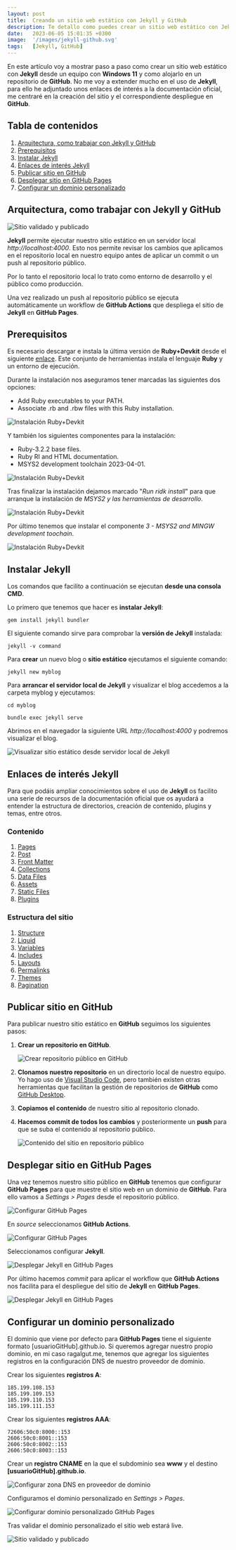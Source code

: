 ```yaml
---
layout: post
title:  Creando un sitio web estático con Jekyll y GitHub
description: Te detallo como puedes crear un sitio web estático con Jekyll y alojarlo de forma gratuita en GitHub.
date:   2023-06-05 15:01:35 +0300
image:  '/images/jekyll-github.svg'
tags:   [Jekyll, GitHub]
---
```


En este artículo voy a mostrar paso a paso como crear un sitio web estático con **Jekyll** desde un equipo con **Windows 11** y como alojarlo en un repositorio de **GitHub**. No me voy a extender mucho en el uso de **Jekyll**, para ello he adjuntado unos enlaces de interés a la documentación oficial, me centraré en la creación del sitio y el correspondiente despliegue en **GitHub**.

## Tabla de contenidos
1. [Arquitectura, como trabajar con Jekyll y GitHub](#arquitectura-como-trabajar-con-jekyll-y-github)
2. [Prerequisitos](#prerequisitos)
3. [Instalar Jekyll](#instalar-jekyll)
4. [Enlaces de interés Jekyll](#enlaces-de-interés-jekyll)
5. [Publicar sitio en GitHub](#publicar-sitio-en-github)
6. [Desplegar sitio en GitHub Pages](#desplegar-sitio-en-github-pages)
7. [Configurar un dominio personalizado](#configurar-un-dominio-personalizado)

## Arquitectura, como trabajar con Jekyll y GitHub

   ![Sitio validado y publicado](/images/arquitectura-jekyll-github-pages.svg)

   **Jekyll** permite ejecutar nuestro sitio estático en un servidor local *http://localhost:4000*. Esto nos permite revisar los cambios que aplicamos en el repositorio local en nuestro equipo antes de aplicar un commit o un push al repositorio público.

   Por lo tanto el repositorio local lo trato como entorno de desarrollo y el público como producción.

   Una vez realizado un push al repositorio público se ejecuta automáticamente un workflow de **GitHub Actions** que despliega el sitio de **Jekyll** en **GitHub Pages**.

## Prerequisitos

Es necesario descargar e instala la última versión de **Ruby+Devkit** desde el siguiente [enlace](https://rubyinstaller.org/downloads/). Este conjunto de herramientas instala el lenguaje **Ruby** y un entorno de ejecución.

Durante la instalación nos aseguramos tener marcadas las siguientes dos opciones:

- Add Ruby executables to your PATH.
- Associate .rb and .rbw files with this Ruby installation.

![Instalación Ruby+Devkit](/images/install-ruby-devkit1.webp)

Y también los siguientes componentes para la instalación:

- Ruby-3.2.2 base files.
- Ruby RI and HTML documentation.
- MSYS2 development toolchain 2023-04-01.

![Instalación Ruby+Devkit](/images/install-ruby-devkit2.webp)

Tras finalizar la instalación dejamos marcado "*Run ridk install*" para que arranque la instalación de *MSYS2 y las herramientas de desarrollo*.

![Instalación Ruby+Devkit](/images/install-ruby-devkit3.webp)

Por último tenemos que instalar el componente *3 - MSYS2 and MINGW development toochain*.

![Instalación Ruby+Devkit](/images/install-ruby-devkit4.webp)


## Instalar Jekyll

Los comandos que facilito a continuación se ejecutan **desde una consola CMD**.

Lo primero que tenemos que hacer es **instalar Jekyll**:

```
gem install jekyll bundler
```
El siguiente comando sirve para comprobar la **versión de Jekyll** instalada:

```
jekyll -v command
```
Para **crear** un nuevo blog o **sitio estático** ejecutamos el siguiente comando:

```
jekyll new myblog
```
Para **arrancar el servidor local de Jekyll** y visualizar el blog accedemos a la carpeta myblog y ejecutamos:

```
cd myblog
```
```
bundle exec jekyll serve
```

Abrimos en el navegador la siguiente URL *http://localhost:4000* y podremos visualizar el blog.

![Visualizar sitio estático desde servidor local de Jekyll](/images/myblog.webp)

## Enlaces de interés Jekyll

Para que podáis ampliar conocimientos sobre el uso de **Jekyll** os facilito una serie de recursos de la documentación oficial que os ayudará a entender la estructura de directorios, creación de contenido, plugins y temas, entre otros.

### Contenido

1. [Pages](https://jekyllrb.com/docs/pages/)
2. [Post](https://jekyllrb.com/docs/posts/)
3. [Front Matter](https://jekyllrb.com/docs/front-matter/)
4. [Collections](https://jekyllrb.com/docs/collections/)
5. [Data Files](https://jekyllrb.com/docs/datafiles/)
6. [Assets](https://jekyllrb.com/docs/assets/)
7. [Static Files](https://jekyllrb.com/docs/static-files/)
8. [Plugins](https://jekyllrb.com/docs/plugins/)

### Estructura del sitio

1. [Structure](https://jekyllrb.com/docs/structure/)
2. [Liquid](https://jekyllrb.com/docs/liquid/)
3. [Variables](https://jekyllrb.com/docs/variables/)
4. [Includes](https://jekyllrb.com/docs/includes/)
5. [Layouts](https://jekyllrb.com/docs/layouts/)
6. [Permalinks](https://jekyllrb.com/docs/permalinks/)
7. [Themes](https://jekyllrb.com/docs/themes/)
8. [Pagination](https://jekyllrb.com/docs/pagination/)

## Publicar sitio en GitHub

Para publicar nuestro sitio estático en **GitHub** seguimos los siguientes pasos:

1. **Crear un repositorio en GitHub**.

   ![Crear repositorio público en GitHub](/images/create-new-public-repository-github.webp)

2. **Clonamos nuestro repositorio** en un directorio local de nuestro equipo. Yo hago uso de [Visual Studio Code](https://code.visualstudio.com/), pero también existen otras herramientas que facilitan la gestión de repositorios de **GitHub** como [GitHub Desktop](create-new-public-repository-github.png).

3. **Copiamos el contenido** de nuestro sitio al repositorio clonado.

4. **Hacemos commit de todos los cambios** y posteriormente un **push** para que se suba el contenido al repositorio público.

   ![Contenido del sitio en repositorio público](/images/push-myblog-jekyll.webp)

## Desplegar sitio en GitHub Pages   

Una vez tenemos nuestro sitio público en **GitHub** tenemos que configurar **GitHub Pages** para que muestre el sitio web en un dominio de **GitHub**. Para ello vamos a *Settings > Pages* desde el repositorio público.

![Configurar GitHub Pages](/images/settings-github-pages.webp)

En *source* seleccionamos **GitHub Actions**.

![Configurar GitHub Pages](/images/source-github-pages.webp)

Seleccionamos configurar **Jekyll**.

![Desplegar Jekyll en GitHub Pages](/images/configure-jekyll-github-pages.webp)

Por último hacemos *commit* para aplicar el workflow que **GitHub Actions** nos facilita para el despliegue del sitio de **Jekyll** en **GitHub Pages**.

![Desplegar Jekyll en GitHub Pages](/images/commit-actions-github-pages.webp)

## Configurar un dominio personalizado

   El dominio que viene por defecto para **GitHub Pages** tiene el siguiente formato [usuarioGitHub].github.io.
   Si queremos agregar nuestro propio dominio, en mi caso ragalgut.me, tenemos que agregar los siguientes registros en la configuración DNS de nuestro proveedor de dominio.

   Crear los siguientes **registros A**:

   ```
   185.199.108.153
   185.199.109.153
   185.199.110.153
   185.199.111.153
   ```

   Crear los siguientes **registros AAA**:

   ```
   72606:50c0:8000::153
   2606:50c0:8001::153
   2606:50c0:8002::153
   2606:50c0:8003::153
   ```

   Crear un **registro CNAME** en la que el subdominio sea **www** y el destino **[usuarioGitHub].github.io**.

   ![Configurar zona DNS en proveedor de dominio](/images/config-dns-zone-github-pages.webp)

   Configuramos el dominio personalizado en *Settings > Pages*.

   ![Configurar dominio personalizado GitHub Pages](/images/custom-domain-github-pages.webp)

   Tras validar el dominio personalizado el sitio web estará live.
   
   ![Sitio validado y publicado](/images/github-pages-live.webp)